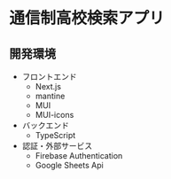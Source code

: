 # 通信制高校検索アプリ

## 開発環境

- フロントエンド
  - Next.js
  - mantine
  - MUI
  - MUI-icons
- バックエンド
  - TypeScript
- 認証・外部サービス
  - Firebase Authentication
  - Google Sheets Api
